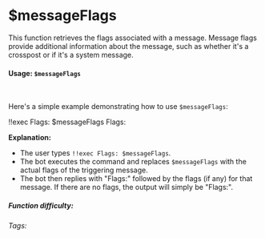 # $messageFlags

This function retrieves the flags associated with a message. Message flags provide additional information about the message, such as whether it's a crosspost or if it's a system message.

#### Usage: `$messageFlags`

<br/>

Here's a simple example demonstrating how to use `$messageFlags`:

<discord-messages>
	<discord-message :bot="false" role-color="#ffcc9a" author="Member">
		!!exec Flags: $messageFlags
	</discord-message>
	<discord-message :bot="true" role-color="#0099ff" author="Custom Command" avatar="https://media.discordapp.net/avatars/725721249652670555/781224f90c3b841ba5b40678e032f74a.webp">
		Flags: 
	</discord-message>
</discord-messages>

**Explanation:**

*   The user types `!!exec Flags: $messageFlags`.
*   The bot executes the command and replaces `$messageFlags` with the actual flags of the triggering message.
*   The bot then replies with "Flags:" followed by the flags (if any) for that message.  If there are no flags, the output will simply be "Flags:".

##### Function difficulty: <Badge Flags="tip" text="Easy" vertical="middle" />

###### Tags: <Badge Flags="tip" text="Flags" vertical="middle" /> <Badge Flags="tip" text="message" vertical="middle" />